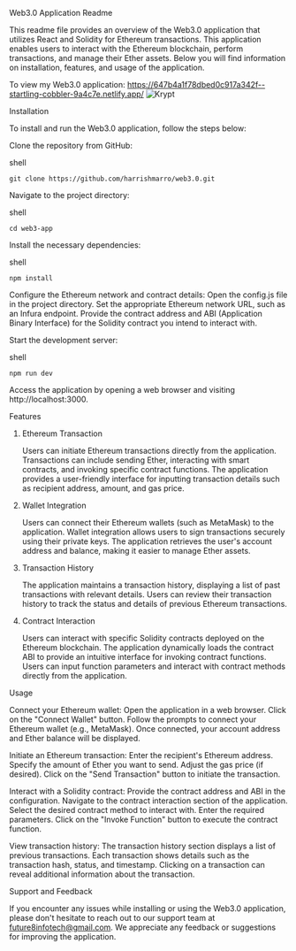 Web3.0 Application Readme

This readme file provides an overview of the Web3.0 application that utilizes React and Solidity for Ethereum transactions. This application enables users to interact with the Ethereum blockchain, perform transactions, and manage their Ether assets. Below you will find information on installation, features, and usage of the application.

To view my Web3.0 application:
https://647b4a1f78dbed0c917a342f--startling-cobbler-9a4c7e.netlify.app/
![Krypt](https://github.com/harrishmarro/web3.0/assets/74762783/19e28009-cf57-4c98-9727-0eaf02ba0fef)


Installation

To install and run the Web3.0 application, follow the steps below:

Clone the repository from GitHub:

   shell

    git clone https://github.com/harrishmarro/web3.0.git

Navigate to the project directory:

   shell

    cd web3-app

Install the necessary dependencies:

   shell

    npm install

Configure the Ethereum network and contract details:
    Open the config.js file in the project directory.
    Set the appropriate Ethereum network URL, such as an Infura endpoint.
    Provide the contract address and ABI (Application Binary Interface) for the Solidity contract you intend to interact with.

Start the development server:

   shell

    npm run dev

Access the application by opening a web browser and visiting http://localhost:3000.

Features
1. Ethereum Transaction

    Users can initiate Ethereum transactions directly from the application.
    Transactions can include sending Ether, interacting with smart contracts, and invoking specific contract functions.
    The application provides a user-friendly interface for inputting transaction details such as recipient address, amount, and gas price.

2. Wallet Integration

    Users can connect their Ethereum wallets (such as MetaMask) to the application.
    Wallet integration allows users to sign transactions securely using their private keys.
    The application retrieves the user's account address and balance, making it easier to manage Ether assets.

3. Transaction History

    The application maintains a transaction history, displaying a list of past transactions with relevant details.
    Users can review their transaction history to track the status and details of previous Ethereum transactions.

4. Contract Interaction

    Users can interact with specific Solidity contracts deployed on the Ethereum blockchain.
    The application dynamically loads the contract ABI to provide an intuitive interface for invoking contract functions.
    Users can input function parameters and interact with contract methods directly from the application.

Usage

Connect your Ethereum wallet:
    Open the application in a web browser.
    Click on the "Connect Wallet" button.
    Follow the prompts to connect your Ethereum wallet (e.g., MetaMask).
    Once connected, your account address and Ether balance will be displayed.

Initiate an Ethereum transaction:
    Enter the recipient's Ethereum address.
    Specify the amount of Ether you want to send.
    Adjust the gas price (if desired).
    Click on the "Send Transaction" button to initiate the transaction.

Interact with a Solidity contract:
    Provide the contract address and ABI in the configuration.
    Navigate to the contract interaction section of the application.
    Select the desired contract method to interact with.
    Enter the required parameters.
    Click on the "Invoke Function" button to execute the contract function.

View transaction history:
    The transaction history section displays a list of previous transactions.
    Each transaction shows details such as the transaction hash, status, and timestamp.
    Clicking on a transaction can reveal additional information about the transaction.

Support and Feedback

If you encounter any issues while installing or using the Web3.0 application, please don't hesitate to reach out to our support team at future8infotech@gmail.com. We appreciate any feedback or suggestions for improving the application.
